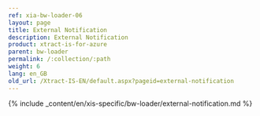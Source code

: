 ```yaml
---
ref: xia-bw-loader-06
layout: page
title: External Notification
description: External Notification
product: xtract-is-for-azure
parent: bw-loader
permalink: /:collection/:path
weight: 6
lang: en_GB
old_url: /Xtract-IS-EN/default.aspx?pageid=external-notification
---
```

{% include _content/en/xis-specific/bw-loader/external-notification.md %}
